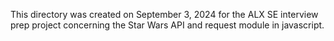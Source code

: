 This directory was created on September 3, 2024 for the ALX SE 
interview prep project concerning the Star Wars API and request module in javascript.
